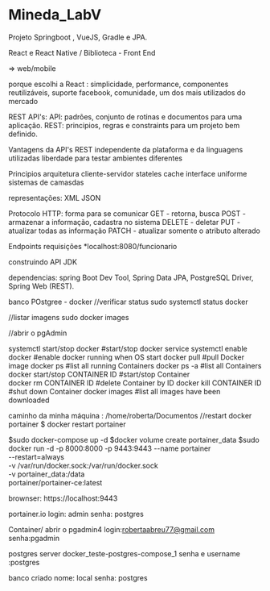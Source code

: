 # Mineda_LabV
Projeto Springboot , VueJS, Gradle e JPA.

React e React Native / Biblioteca - Front End

=> web/mobile

porque escolhi a React : simplicidade, performance, componentes reutilizáveis, suporte facebook, comunidade, um dos mais utilizados do mercado

REST API's: 
API: padrões, conjunto de rotinas e documentos para uma aplicação.
REST: principios, regras e constraints para um projeto bem definido.

Vantagens da API's REST
independente da plataforma e da linguagens utilizadas
liberdade para testar ambientes diferentes

Principios
arquitetura cliente-servidor
stateles
cache
interface uniforme
sistemas de camasdas

representações:
XML
JSON

Protocolo HTTP: forma para se comunicar
GET - retorna, busca
POST - armazenar a informação, cadastra no sistema
DELETE - deletar
PUT - atualizar todas as informação
PATCH - atualizar somente o atributo alterado

Endpoints 
requisições 
*localhost:8080/funcionario

construindo API
JDK


dependencias: spring Boot Dev Tool, Spring Data JPA, PostgreSQL Driver, Spring Web (REST).


banco POstgree - docker
//verificar status
sudo systemctl status docker

//listar imagens
sudo docker images

//abrir o pgAdmin


systemctl start/stop docker     #start/stop docker service
systemctl enable docker         #enable docker running when OS start
docker pull                     #pull Docker image
docker ps                       #list all running Containers 
docker ps -a                    #list all Containers
docker start/stop CONTAINER ID  #start/stop Container            
docker rm CONTAINER ID          #delete Container by ID
docker kill CONTAINER ID        #shut down Container
docker images                   #list all images have been downloaded

caminho da minha máquina : /home/roberta/Documentos
//restart docker portainer
$ docker restart portainer

$sudo docker-compose up -d
$docker volume create portainer_data
$sudo docker run -d -p 8000:8000 -p 9443:9443 --name portainer \
--restart=always \
-v /var/run/docker.sock:/var/run/docker.sock \
-v portainer_data:/data \
portainer/portainer-ce:latest

brownser: https://localhost:9443

portainer.io
login: admin
senha: postgres

Container/ abrir o pgadmin4
login:robertaabreu77@gmail.com
senha:pgadmin

postgres
server docker_teste-postgres-compose_1
senha e username :postgres

banco criado
nome: local
senha: postgres

